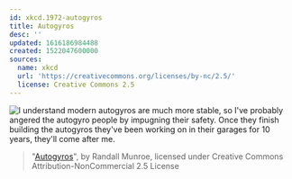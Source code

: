 ```yaml
---
id: xkcd.1972-autogyros
title: Autogyros
desc: ''
updated: 1616186984488
created: 1522047600000
sources:
  name: xkcd
  url: 'https://creativecommons.org/licenses/by-nc/2.5/'
  license: Creative Commons 2.5
---
```

![I understand modern autogyros are much more stable, so I've probably angered the autogyro people by impugning their safety. Once they finish building the autogyros they've been working on in their garages for 10 years, they'll come after me.](https://imgs.xkcd.com/comics/autogyros.png)
> "[Autogyros](https://xkcd.com/1972/)", by Randall Munroe, licensed under Creative Commons Attribution-NonCommercial 2.5 License
